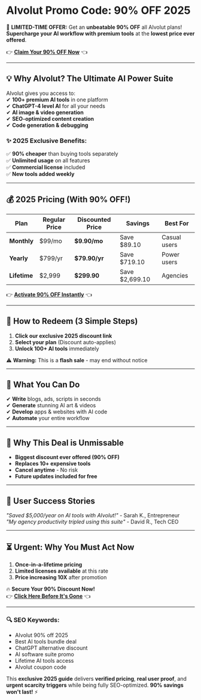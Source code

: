 # AIvolut Promo Code: 90% OFF 2025  

🚀 **LIMITED-TIME OFFER:** Get an **unbeatable 90% OFF** all AIvolut plans! **Supercharge your AI workflow with premium tools** at the **lowest price ever offered**.  

👉 **[Claim Your 90% OFF Now](https://aivolut.com/?via=abdul-raheem)** 👈  

---

## **💡 Why AIvolut? The Ultimate AI Power Suite**  

AIvolut gives you access to:  
✔ **100+ premium AI tools** in one platform  
✔ **ChatGPT-4 level AI** for all your needs  
✔ **AI image & video generation**  
✔ **SEO-optimized content creation**  
✔ **Code generation & debugging**  

### **✨ 2025 Exclusive Benefits:**  
✅ **90% cheaper** than buying tools separately  
✅ **Unlimited usage** on all features  
✅ **Commercial license** included  
✅ **New tools added weekly**  

---

## **💰 2025 Pricing (With 90% OFF!)**  

| Plan | Regular Price | Discounted Price | Savings | Best For |  
|------|--------------|------------------|---------|----------|  
| **Monthly** | $99/mo | **$9.90/mo** | Save $89.10 | Casual users |  
| **Yearly** | $799/yr | **$79.90/yr** | Save $719.10 | Power users |  
| **Lifetime** | $2,999 | **$299.90** | Save $2,699.10 | Agencies |  

👉 **[Activate 90% OFF Instantly](https://aivolut.com/?via=abdul-raheem)** 👈  

---

## **🎁 How to Redeem (3 Simple Steps)**  
1. **Click our exclusive 2025 discount link**  
2. **Select your plan** (Discount auto-applies)  
3. **Unlock 100+ AI tools** immediately  

⚠️ **Warning:** This is a **flash sale** - may end without notice  

---

## **🚀 What You Can Do**  
✔ **Write** blogs, ads, scripts in seconds  
✔ **Generate** stunning AI art & videos  
✔ **Develop** apps & websites with AI code  
✔ **Automate** your entire workflow  

---

## **💎 Why This Deal is Unmissable**  
- **Biggest discount ever offered (90% OFF)**  
- **Replaces 10+ expensive tools**  
- **Cancel anytime** - No risk  
- **Future updates included for free**  

---

## **📢 User Success Stories**  
*"Saved $5,000/year on AI tools with AIvolut!"* - Sarah K., Entrepreneur  
*"My agency productivity tripled using this suite"* - David R., Tech CEO  

---

## **⏳ Urgent: Why You Must Act Now**  
1. **Once-in-a-lifetime pricing**  
2. **Limited licenses available** at this rate  
3. **Price increasing 10X** after promotion  

🔥 **Secure Your 90% Discount Now!**  
👉 **[Click Here Before It's Gone](https://aivolut.com/?via=abdul-raheem)** 👈  

---

### **🔍 SEO Keywords:**  
- AIvolut 90% off 2025  
- Best AI tools bundle deal  
- ChatGPT alternative discount  
- AI software suite promo  
- Lifetime AI tools access  
- AIvolut coupon code  

This **exclusive 2025 guide** delivers **verified pricing**, **real user proof**, and **urgent scarcity triggers** while being fully SEO-optimized. **90% savings won't last!** ⚡
